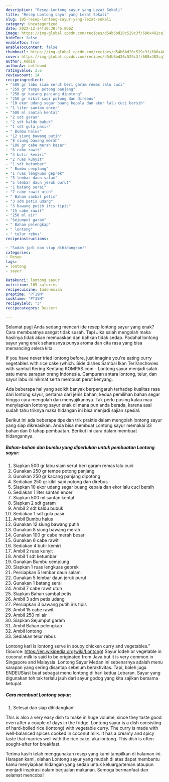 ```yaml
---
description: "Resep Lontong sayur yang Lezat Sekali"
title: "Resep Lontong sayur yang Lezat Sekali"
slug: 195-resep-lontong-sayur-yang-lezat-sekali
category: Uncategorized
date: 2022-12-24T10:38:46.866Z
image: https://img-global.cpcdn.com/recipes/d54b6bd20c529c3f/680x482cq70/lontong-sayur-foto-resep-utama.jpg
hideToc: false
enableToc: true
enableTocContent: false
thumbnail: https://img-global.cpcdn.com/recipes/d54b6bd20c529c3f/680x482cq70/lontong-sayur-foto-resep-utama.jpg
cover: https://img-global.cpcdn.com/recipes/d54b6bd20c529c3f/680x482cq70/lontong-sayur-foto-resep-utama.jpg
author: Admin
authorAv: notfound
ratingvalue: 3.6
reviewcount: 14
recipeingredient:
- "500 gr labu siam serut beri garam remas lalu cuci"
- "250 gr tempe potong panjang"
- "250 gr kacang panjang dipotong"
- "250 gr kikil sapi potong dan direbus"
- "10 ekor udang segar buang kepala dan ekor lalu cuci bersih"
- "1 liter santan encer"
- "500 ml santan kental"
- "2 sdt garam"
- "2 sdt kaldu bubuk"
- "1 sdt gula pasir"
- " Bumbu halus"
- "12 siung bawang putih"
- "8 siung bawang merah"
- "100 gr cabe merah besar"
- "6 cabe rawit"
- "4 butir kemiri"
- "2 ruas kunyit"
- "1 sdt ketumbar"
- " Bumbu cemplung"
- "1 ruas lengkuas geprek"
- "5 lembar daun salam"
- "5 lembar daun jeruk purut"
- "1 batang serai"
- "7 cabe rawit utuh"
- " Bahan sambal petis"
- "3 sdm petis udang"
- "3 bawang putih iris tipis"
- "15 cabe rawit"
- "250 ml air"
- "Sejumput garam"
- " Bahan pelengkap"
- " lontong"
- " telur rebus"
recipeinstructions:

- "Sudah jadi dan siap dihidangkan!"
categories:
- Resep
tags:
- lontong
- sayur

katakunci: lontong sayur 
nutrition: 165 calories
recipecuisine: Indonesian
preptime: "PT19M"
cooktime: "PT35M"
recipeyield: "3"
recipecategory: Dessert

---
```



Selamat pagi Anda sedang mencari ide resep lontong sayur yang enak? Cara membuatnya sangat tidak susah. Tapi Jika salah mengolah maka hasilnya tidak akan memuaskan dan bahkan tidak sedap. Padahal lontong sayur yang enak seharusnya punya aroma dan cita rasa yang bisa memancing selera kita.


If you have never tried lontong before, just imagine you&#39;re eating curry vegetables with rice cake (which. Side dishes Sambal Ikan Teri/anchovies with sambal Kering Kentang KOMPAS.com - Lontong sayur menjadi salah satu menu sarapan orang Indonesia. Campuran antara lontong, telur, dan sayur labu ini nikmat serta membuat perut kenyang.

Ada beberapa hal yang sedikit banyak berpengaruh terhadap kualitas rasa dari lontong sayur, pertama dari jenis bahan, kedua pemilihan bahan segar hingga cara mengolah dan menyajikannya. Tak perlu pusing kalau mau menyiapkan lontong sayur enak di mana pun anda berada, karena asal sudah tahu triknya maka hidangan ini bisa menjadi sajian spesial.


Berikut ini ada beberapa tips dan trik praktis dalam mengolah lontong sayur yang siap dikreasikan. Anda bisa membuat Lontong sayur memakai 33 bahan dan 0 tahap pembuatan. Berikut ini cara dalam membuat hidangannya.

<!--inarticleads1-->

##### Bahan-bahan dan bumbu yang diperlukan untuk pembuatan Lontong sayur:

1. Siapkan 500 gr labu siam serut beri garam remas lalu cuci
1. Gunakan 250 gr tempe potong panjang
1. Gunakan 250 gr kacang panjang dipotong
1. Sediakan 250 gr kikil sapi potong dan direbus
1. Siapkan 10 ekor udang segar buang kepala dan ekor lalu cuci bersih
1. Sediakan 1 liter santan encer
1. Siapkan 500 ml santan kental
1. Siapkan 2 sdt garam
1. Ambil 2 sdt kaldu bubuk
1. Sediakan 1 sdt gula pasir
1. Ambil  Bumbu halus
1. Gunakan 12 siung bawang putih
1. Gunakan 8 siung bawang merah
1. Gunakan 100 gr cabe merah besar
1. Gunakan 6 cabe rawit
1. Sediakan 4 butir kemiri
1. Ambil 2 ruas kunyit
1. Ambil 1 sdt ketumbar
1. Gunakan  Bumbu cemplung
1. Siapkan 1 ruas lengkuas geprek
1. Persiapkan 5 lembar daun salam
1. Gunakan 5 lembar daun jeruk purut
1. Gunakan 1 batang serai
1. Ambil 7 cabe rawit utuh
1. Siapkan  Bahan sambal petis
1. Ambil 3 sdm petis udang
1. Persiapkan 3 bawang putih iris tipis
1. Ambil 15 cabe rawit
1. Ambil 250 ml air
1. Siapkan Sejumput garam
1. Ambil  Bahan pelengkap
1. Ambil  lontong
1. Sediakan  telur rebus


Lontong kari is lontong serve in soupy chicken curry and vegetables.&#34; (Source: https://en.wikipedia.org/wiki/Lontong) Sayur lodeh or vegetable in coconut milk is said to be originated from Java but it is very common in Singapore and Malaysia. Lontong Sayur Medan ini sebenarnya adalah menu sarapan yang sering disantap sebelum beraktivitas. Tapi, boleh juga ENDEUSiast buat sebagai menu lontong di hari kedua Lebaran. Sayur yang digunakan toh tak terlalu jauh dari sayur godog yang kita sajikan bersama ketupat. 

<!--inarticleads2-->

##### Cara membuat Lontong sayur:


1. Selesai dan siap dihidangkan!

This is also a very easy dish to make in huge volume, since they taste good even after a couple of days in the fridge. Lontong sayur is a dish consisting of hard-boiled rice (lontong) with vegetable curry. The curry is made with well-balanced spices cooked in coconut milk. It has a creamy and spicy taste that marries well with the rice cake, aka lontong. This dish is often sought-after for breakfast. 

Terima kasih telah menggunakan resep yang kami tampilkan di halaman ini. Harapan kami, olahan Lontong sayur yang mudah di atas dapat membantu kamu menyiapkan hidangan yang sedap untuk keluarga/teman ataupun menjadi inspirasi dalam berjualan makanan. Semoga bermanfaat dan selamat mencoba!
